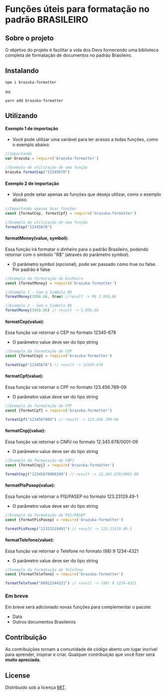 # Funções úteis para formatação no padrão BRASILEIRO

## Sobre o projeto
O objetivo do projeto é facilitar a vida dos Devs fornecendo uma biblioteca completa de formatação de documentos no padrão Brasileiro.

## Instalando
```shell
npm i brazuka-formatter
```
ou
```shell
yarn add brazuka-formatter
```

## Utilizando
#### Exemplo 1 de importação
- Você pode utilizar uma variável para ter acesso a todas funções, como o exemplo abaixo:
```js
//importando
var brazuka = require('brazuka-formatter')

//Exemplo de utilização de uma função
brazuka.formatCep("12345678")
```

#### Exemplo 2 de importação
- Você pode setar apenas as funções que deseja utilizar, como o exemplo abaixo:
```js
//Importando apenas duas funções
const {formatCep, formatCpf} = require('brazuka-formatter')

//Exemplo de utilização de uma função
formatCep("12345678")
```

#### formatMoney(value, symbol):
Essa função irá formatar o dinheiro para o padrão Brasileiro, podendo retornar com o símbolo "R$" (através do parâmetro symbol). 
- O parâmetro symbol (opcional), pode ser passado como true ou false. Por padrão é false 

```js
//Exemplo da formatação de Dinheiro
const {formatMoney} = require('brazuka-formatter')

//Exemplo 1 - Com o Simbolo R$
formatMoney(1958.66, true) //result -> R$ 1.958,66

//Exemplo 2 - Sem o Simbolo R$
formatMoney(1958.66) // result -> 1.958,66
```

#### formatCep(value): 
Essa função vai retornar o CEP no formato 12345-678 
- O parâmetro value deve ser do tipo string

```js
//Exemplo da formatação de CEP
const {formatCep} = require('brazuka-formatter')

formatCep("12345678") // result -> 12345-678
```

#### formatCpf(value): 
Essa função vai retornar o CPF no formato 123.456.789-09 
- O parâmetro value deve ser do tipo string


```js
//Exemplo da formatação de CPF
const {formatCpf} = require('brazuka-formatter')

formatCpf("1234567809") // result -> 123.456.789-09 

```

#### formatCnpj(value): 
Essa função vai retornar o CNPJ no formato 12.345.678/0001-09
- O parâmetro value deve ser do tipo string

```js
//Exemplo da formatação de CNPJ
const {formatCnpj} = require('brazuka-formatter')

formatCnpj("12345678000109") // result -> 12.345.678/0001-09
```

#### formatPisPasep(value): 
Essa função vai retornar o PIS/PASEP no formato 123.23129.49-1
- O parâmetro value deve ser do tipo string

```js
//Exemplo da formatação de PIS/PASEP
const {formatPisPasep} = require('brazuka-formatter')

formatPisPasep("12323129491") // result -> 123.23129.49-1
```

#### formatTelefone(value): 
Essa função vai retornar o Telefone no formato (88) 9 1234-4321
- O parâmetro value deve ser do tipo string

```js
//Exemplo da formatação de Telefone
const {formatTelefone} = require('brazuka-formatter')

formatTelefone("88912344321") // result -> (88) 9 1234-4321
```

### Em breve
Em breve será adicionado novas funções para complementar o pacote:
- Data
- Outros documentos Brasileiros

## Contribuição
As contribuições tornam a comunidade de código aberto um lugar incrível para aprender, inspirar e criar. Qualquer contribuição que você fizer será **muito apreciada**.

## License
Distribuido sob a licença [MIT](License).
